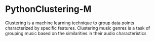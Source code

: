 # PythonClustering-M
Clustering is a machine learning technique to group data points characterized by specific features. Clustering music genres is a task of grouping music based on the similarities in their audio characteristics
